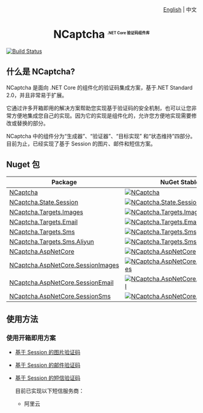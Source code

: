 <p align="right">
  <a href="./README.md">English</a> |  
  <span>中文</a>
</p>
<h1 align="center">NCaptcha
    <sup style="font-size:10px;">.NET Core 验证码组件库</sup>
</h1>

[![Build Status](https://dev.azure.com/elderjames/NCaptcha-Pipelines/_apis/build/status/ElderJames.NCaptcha?branchName=master)](https://dev.azure.com/elderjames/NCaptcha-Pipelines/_build/latest?definitionId=1&branchName=master)

## 什么是 NCaptcha?

NCaptcha 是面向 .NET Core 的组件化的验证码集成方案，基于.NET Standard 2.0，并且非常易于扩展。

它通过许多开箱即用的解决方案帮助您实现基于验证码的安全机制，也可以让您非常方便地集成您自己的实现。因为它的实现是组件化的，允许您方便地实现需要修改或替换的部分。

NCaptcha 中的组件分为“生成器”、“验证器”、“目标实现” 和“状态维持”四部分。目前为止，已经实现了基于 Session 的图片、邮件和短信方案。

## Nuget 包

| Package                                                                                                | NuGet Stable                                                                                                                                                                    | Downloads                                                                                                                                                                        |
| ------------------------------------------------------------------------------------------------------ | ------------------------------------------------------------------------------------------------------------------------------------------------------------------------------- | -------------------------------------------------------------------------------------------------------------------------------------------------------------------------------- |
| [NCaptcha](https://www.nuget.org/packages/NCaptcha/)                                                   | [![NCaptcha](https://img.shields.io/nuget/v/NCaptcha.svg)](https://www.nuget.org/packages/NCaptcha/)                                                                            | [![NCaptcha](https://img.shields.io/nuget/dt/NCaptcha.svg)](https://www.nuget.org/packages/NCaptcha/)                                                                            |
| [NCaptcha.State.Session](https://www.nuget.org/packages/NCaptcha.State.Session/)                       | [![NCaptcha.State.Session](https://img.shields.io/nuget/v/NCaptcha.State.Session.svg)](https://www.nuget.org/packages/NCaptcha.State.Session/)                                  | [![NCaptcha.State.Session](https://img.shields.io/nuget/dt/NCaptcha.State.Session.svg)](https://www.nuget.org/packages/NCaptcha.State.Session/)                                  |
| [NCaptcha.Targets.Images](https://www.nuget.org/packages/NCaptcha.Targets.Images/)                     | [![NCaptcha.Targets.Images](https://img.shields.io/nuget/v/NCaptcha.Targets.Images.svg)](https://www.nuget.org/packages/NCaptcha.Targets.Images/)                               | [![NCaptcha.Targets.Images](https://img.shields.io/nuget/dt/NCaptcha.Targets.Images.svg)](https://www.nuget.org/packages/NCaptcha.Targets.Images/)                               |
| [NCaptcha.Targets.Email](https://www.nuget.org/packages/NCaptcha.Targets.Email/)                       | [![NCaptcha.Targets.Email](https://img.shields.io/nuget/v/NCaptcha.Targets.Email.svg)](https://www.nuget.org/packages/NCaptcha.Targets.Email/)                                  | [![NCaptcha.Targets.Email](https://img.shields.io/nuget/dt/NCaptcha.Targets.Email.svg)](https://www.nuget.org/packages/NCaptcha.Targets.Email/)                                  |
| [NCaptcha.Targets.Sms](https://www.nuget.org/packages/NCaptcha.Targets.Sms/)                           | [![NCaptcha.Targets.Sms](https://img.shields.io/nuget/v/NCaptcha.Targets.Sms.svg)](https://www.nuget.org/packages/NCaptcha.Targets.Sms/)                                        | [![NCaptcha.Targets.Sms](https://img.shields.io/nuget/dt/NCaptcha.Targets.Sms.svg)](https://www.nuget.org/packages/NCaptcha.Targets.Sms/)                                        |
| [NCaptcha.Targets.Sms.Aliyun](https://www.nuget.org/packages/NCaptcha.Targets.Sms.Aliyun/)             | [![NCaptcha.Targets.Sms.Aliyun](https://img.shields.io/nuget/v/NCaptcha.Targets.Sms.Aliyun.svg)](https://www.nuget.org/packages/NCaptcha.Targets.Sms.Aliyun/)                   | [![NCaptcha.Targets.Sms.Aliyun](https://img.shields.io/nuget/dt/NCaptcha.Targets.Sms.Aliyun.svg)](https://www.nuget.org/packages/NCaptcha.Targets.Sms.Aliyun/)                   |
| [NCaptcha.AspNetCore](https://www.nuget.org/packages/NCaptcha.AspNetCore/)                             | [![NCaptcha.AspNetCore](https://img.shields.io/nuget/v/NCaptcha.AspNetCore.svg)](https://www.nuget.org/packages/NCaptcha.AspNetCore/)                                           | [![NCaptcha.AspNetCore](https://img.shields.io/nuget/dt/NCaptcha.AspNetCore.svg)](https://www.nuget.org/packages/NCaptcha.AspNetCore/)                                           |
| [NCaptcha.AspNetCore.SessionImages](https://www.nuget.org/packages/NCaptcha.AspNetCore.SessionImages/) | [![NCaptcha.AspNetCore.SessionImages](https://img.shields.io/nuget/v/NCaptcha.AspNetCore.SessionImages.svg)](https://www.nuget.org/packages/NCaptcha.AspNetCore.SessionImages/) | [![NCaptcha.AspNetCore.SessionImages](https://img.shields.io/nuget/dt/NCaptcha.AspNetCore.SessionImages.svg)](https://www.nuget.org/packages/NCaptcha.AspNetCore.SessionImages/) |
| [NCaptcha.AspNetCore.SessionEmail](https://www.nuget.org/packages/NCaptcha.AspNetCore.SessionEmail/)   | [![NCaptcha.AspNetCore.SessionEmail](https://img.shields.io/nuget/v/NCaptcha.AspNetCore.SessionEmail.svg)](https://www.nuget.org/packages/NCaptcha.AspNetCore.SessionEmail/)    | [![NCaptcha.AspNetCore.SessionEmail](https://img.shields.io/nuget/dt/NCaptcha.AspNetCore.SessionEmail.svg)](https://www.nuget.org/packages/NCaptcha.AspNetCore.SessionEmail/)    |
| [NCaptcha.AspNetCore.SessionSms](https://www.nuget.org/packages/NCaptcha.AspNetCore.SessionSms/)       | [![NCaptcha.AspNetCore.SessionSms](https://img.shields.io/nuget/v/NCaptcha.AspNetCore.SessionSms.svg)](https://www.nuget.org/packages/NCaptcha.AspNetCore.SessionSms/)          | [![NCaptcha.AspNetCore.SessionSms](https://img.shields.io/nuget/dt/NCaptcha.AspNetCore.SessionSms.svg)](https://www.nuget.org/packages/NCaptcha.AspNetCore.SessionSms/)          |

## 使用方法

### 使用开箱即用方案

-   [基于 Session 的图片验证码](./docs/cn/session-image.md)
-   [基于 Session 的邮件验证码](./docs/cn/session-email.md)
-   [基于 Session 的短信验证码](./docs/cn/session-sms.md)

    目前已实现以下短信服务商：

    -   阿里云
